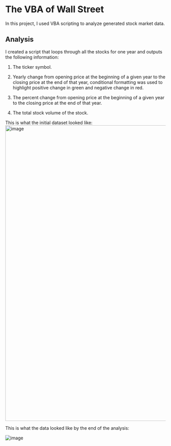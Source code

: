 # The VBA of Wall Street


 In this project, I used VBA scripting to analyze generated stock market data.


## Analysis

I created a script that loops through all the stocks for one year and outputs the following information:


1. The ticker symbol.


2. Yearly change from opening price at the beginning of a given year to the closing price at the end of that year, 
conditional formatting was used to highlight positive change in green and negative change in red.


3. The percent change from opening price at the beginning of a given year to the closing price at the end of that year.


4. The total stock volume of the stock.

This is what the initial dataset looked like:
<img width="930" alt="image" src="https://user-images.githubusercontent.com/85926823/219603280-213c16ad-7501-4dd0-9a9b-969bead0b368.png">


This is what the data looked like by the end of the analysis:

![image](https://user-images.githubusercontent.com/85926823/219510277-9fd97a66-933e-45d5-8fe1-8919cdbdaf1f.png)


